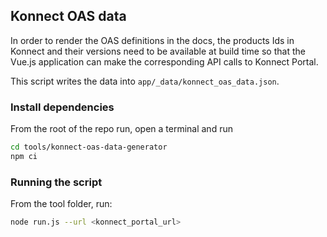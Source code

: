 ## Konnect OAS data

In order to render the OAS definitions in the docs, the products Ids in Konnect
and their versions need to be available at build time so that the Vue.js
application can make the corresponding API calls to Konnect Portal.

This script writes the data into `app/_data/konnect_oas_data.json`.

### Install dependencies

From the root of the repo run, open a terminal and run

```bash
cd tools/konnect-oas-data-generator
npm ci
```

### Running the script

From the tool folder, run:

```bash
node run.js --url <konnect_portal_url>
```

